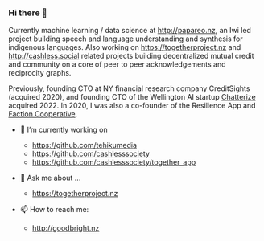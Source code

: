 ### Hi there 👋

Currently machine learning / data science at http://papareo.nz, an Iwi led project building speech and language understanding and synthesis for indigenous languages. Also working on https://togetherproject.nz and http://cashless.social related projects building decentralized mutual credit and community on a core of peer to peer acknowledgements and reciprocity graphs. 

Previously, founding CTO at NY financial research company CreditSights (acquired 2020), and founding CTO of the Wellington AI startup [Chatterize](http://speakia.app) acquired 2022. In 2020, I was also a co-founder of the Resilience App and [Faction Cooperative](https://github.com/factn).

- 🔭 I’m currently working on

   - https://github.com/tehikumedia
   - https://github.com/cashlesssociety
   - https://github.com/cashlesssociety/together_app

- 💬 Ask me about ...

   - https://togetherproject.nz

- 📫 How to reach me: 
 
   - http://goodbright.nz 
